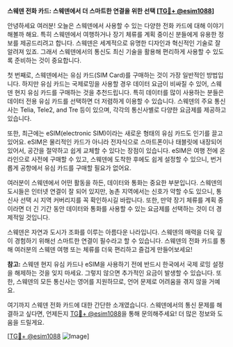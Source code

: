**스웨덴 전화 카드: 스웨덴에서 더 스마트한 연결을 위한 선택 [[TG💪+ @esim1088](https://t.me/s/esim1088)]**

안녕하세요 여러분! 오늘은 스웨덴에서 사용할 수 있는 다양한 전화 카드에 대해 이야기해볼까 해요. 특히 스웨덴에서 여행하거나 장기 체류를 계획 중이신 분들에게 유용한 정보를 제공드리려고 합니다. 스웨덴은 세계적으로 유명한 디자인과 혁신적인 기술로 잘 알려져 있죠. 그래서 스웨덴에서의 통신도 최신 기술을 활용해 편리하게 사용할 수 있도록 준비하는 것이 중요합니다.

첫 번째로, 스웨덴에서는 유심 카드(SIM Card)를 구매하는 것이 가장 일반적인 방법입니다. 하지만 유심 카드는 국제로밍을 사용할 경우 데이터 요금이 비싸질 수 있어, 스웨덴 현지 유심 카드를 구매하는 것을 추천드립니다. 특히 데이터를 많이 사용하는 분들은 데이터 전용 유심 카드를 선택하면 더 저렴하게 이용할 수 있습니다. 스웨덴의 주요 통신사는 Telia, Tele2, and Tre 등이 있으며, 각각의 통신사별로 다양한 요금제를 제공하고 있습니다.

또한, 최근에는 eSIM(electronic SIM)이라는 새로운 형태의 유심 카드도 인기를 끌고 있어요. eSIM은 물리적인 카드가 아니라 전자식으로 스마트폰이나 태블릿에 내장되어 있어서, 공간을 절약하고 쉽게 교체할 수 있다는 장점이 있습니다. eSIM은 여행 전에 온라인으로 사전에 구매할 수 있고, 스웨덴에 도착한 후에도 쉽게 설정할 수 있으니, 번거롭게 공항에서 유심 카드를 구매할 필요가 없어요.

여러분이 스웨덴에서 어떤 활동을 하든, 데이터와 통화는 중요한 부분입니다. 스웨덴의 도시들은 인터넷 연결이 잘 되어 있지만, 농촌 지역에서는 신호가 약할 수도 있으니, 통신사 선택 시 지역 커버리지를 꼭 확인하시길 바랍니다. 또한, 만약 장기 체류를 계획 중이라면 더 긴 기간 동안 데이터와 통화를 사용할 수 있는 요금제를 선택하는 것이 더 경제적일 것입니다.

스웨덴은 자연과 도시가 조화를 이루는 아름다운 나라입니다. 스웨덴의 매력을 더욱 깊이 경험하기 위해선 스마트한 연결이 필수라고 할 수 있습니다. 스웨덴의 전화 카드를 통해 여러분의 스웨덴 여행 또는 체류를 더욱 편리하고 즐겁게 만들어보세요!

**참고:** 스웨덴 현지 유심 카드나 eSIM을 사용하기 전에 반드시 한국에서 국제 로밍 설정을 해제하는 것을 잊지 마세요. 그렇지 않으면 추가적인 요금이 발생할 수 있습니다. 또한, 스웨덴의 모든 통신사는 영어를 지원하므로, 언어 문제로 어려움을 겪지 않을 거예요.

여기까지 스웨덴 전화 카드에 대한 간단한 소개였습니다. 스웨덴에서의 통신 문제를 해결하고 싶다면, 언제든지 [TG💪+ @esim1088](https://t.me/s/esim1088)을 통해 문의해주세요! 더 많은 정보와 도움을 드릴게요.

[[TG💪+ @esim1088](https://t.me/s/esim1088) ![Image](https://i.postimg.cc/Y0z9fWf4/image.png)]